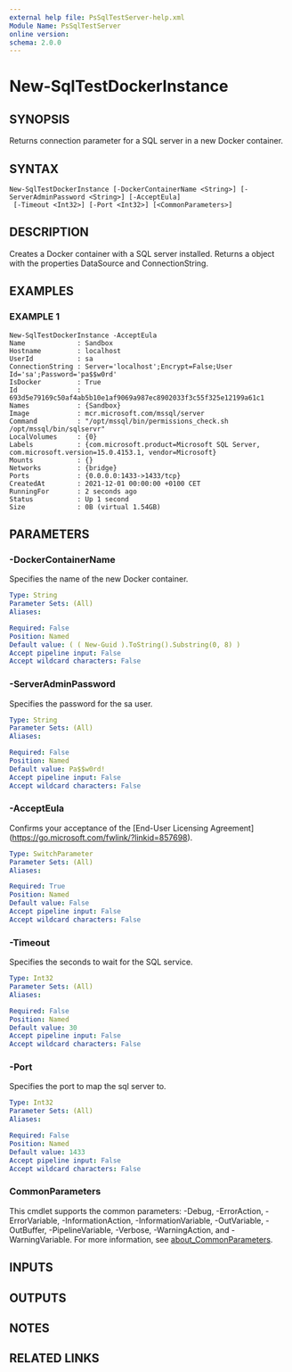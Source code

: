 ```yaml
---
external help file: PsSqlTestServer-help.xml
Module Name: PsSqlTestServer
online version:
schema: 2.0.0
---
```


# New-SqlTestDockerInstance

## SYNOPSIS
Returns connection parameter for a SQL server in a new Docker container.

## SYNTAX

```
New-SqlTestDockerInstance [-DockerContainerName <String>] [-ServerAdminPassword <String>] [-AcceptEula]
 [-Timeout <Int32>] [-Port <Int32>] [<CommonParameters>]
```

## DESCRIPTION
Creates a Docker container with a SQL server installed.
Returns a object with the properties DataSource and ConnectionString.

## EXAMPLES

### EXAMPLE 1
```
New-SqlTestDockerInstance -AcceptEula
Name             : Sandbox
Hostname         : localhost
UserId           : sa
ConnectionString : Server='localhost';Encrypt=False;User Id='sa';Password='pa$$w0rd'
IsDocker         : True
Id               : 693d5e79169c50af4ab5b10e1af9069a987ec8902033f3c55f325e12199a61c1
Names            : {Sandbox}
Image            : mcr.microsoft.com/mssql/server
Command          : "/opt/mssql/bin/permissions_check.sh /opt/mssql/bin/sqlservr"
LocalVolumes     : {0}
Labels           : {com.microsoft.product=Microsoft SQL Server, com.microsoft.version=15.0.4153.1, vendor=Microsoft}
Mounts           : {}
Networks         : {bridge}
Ports            : {0.0.0.0:1433->1433/tcp}
CreatedAt        : 2021-12-01 00:00:00 +0100 CET
RunningFor       : 2 seconds ago
Status           : Up 1 second
Size             : 0B (virtual 1.54GB)
```

## PARAMETERS

### -DockerContainerName
Specifies the name of the new Docker container.

```yaml
Type: String
Parameter Sets: (All)
Aliases:

Required: False
Position: Named
Default value: ( ( New-Guid ).ToString().Substring(0, 8) )
Accept pipeline input: False
Accept wildcard characters: False
```

### -ServerAdminPassword
Specifies the password for the sa user.

```yaml
Type: String
Parameter Sets: (All)
Aliases:

Required: False
Position: Named
Default value: Pa$$w0rd!
Accept pipeline input: False
Accept wildcard characters: False
```

### -AcceptEula
Confirms your acceptance of the \[End-User Licensing Agreement\](https://go.microsoft.com/fwlink/?linkid=857698).

```yaml
Type: SwitchParameter
Parameter Sets: (All)
Aliases:

Required: True
Position: Named
Default value: False
Accept pipeline input: False
Accept wildcard characters: False
```

### -Timeout
Specifies the seconds to wait for the SQL service.

```yaml
Type: Int32
Parameter Sets: (All)
Aliases:

Required: False
Position: Named
Default value: 30
Accept pipeline input: False
Accept wildcard characters: False
```

### -Port
Specifies the port to map the sql server to.

```yaml
Type: Int32
Parameter Sets: (All)
Aliases:

Required: False
Position: Named
Default value: 1433
Accept pipeline input: False
Accept wildcard characters: False
```

### CommonParameters
This cmdlet supports the common parameters: -Debug, -ErrorAction, -ErrorVariable, -InformationAction, -InformationVariable, -OutVariable, -OutBuffer, -PipelineVariable, -Verbose, -WarningAction, and -WarningVariable. For more information, see [about_CommonParameters](http://go.microsoft.com/fwlink/?LinkID=113216).

## INPUTS

## OUTPUTS

## NOTES

## RELATED LINKS

